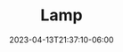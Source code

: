 ---
title: "Lamp"
date: 2023-04-13T21:37:10-06:00
slug: ""
description: "Project lamp for helping users to deal with online disinformation and misinformation."
tags: []
draft: true
toc: false
---